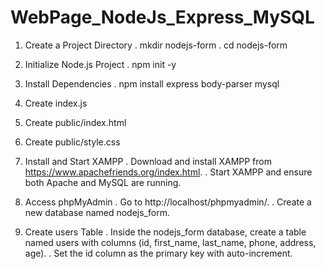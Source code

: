 # WebPage_NodeJs_Express_MySQL
1. Create a Project Directory
    .   mkdir nodejs-form
    .   cd nodejs-form

2. Initialize Node.js Project
    .   npm init -y

3. Install Dependencies
    .   npm install express body-parser mysql

4. Create index.js
5. Create public/index.html
6. Create public/style.css
7. Install and Start XAMPP
    .   Download and install XAMPP from https://www.apachefriends.org/index.html.
    .   Start XAMPP and ensure both Apache and MySQL are running.

8. Access phpMyAdmin
    .   Go to http://localhost/phpmyadmin/.
    .   Create a new database named nodejs_form.

9. Create users Table
    .   Inside the nodejs_form database, create a table named users with columns (id, first_name, last_name, phone, address, age).
    .   Set the id column as the primary key with auto-increment.


